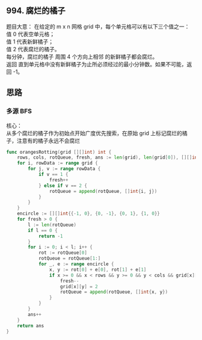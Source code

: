 ## 994. 腐烂的橘子
题目大意：
在给定的 m x n 网格 grid 中，每个单元格可以有以下三个值之一：  
值 0 代表空单元格；  
值 1 代表新鲜橘子；  
值 2 代表腐烂的橘子。  
每分钟，腐烂的橘子 周围 4 个方向上相邻 的新鲜橘子都会腐烂。   
返回 直到单元格中没有新鲜橘子为止所必须经过的最小分钟数。如果不可能，返回 -1。

## 思路
### 多源 BFS
核心：   
从多个腐烂的橘子作为初始点开始广度优先搜索，在原始 grid 上标记腐烂的橘子，注意有的橘子永远不会腐烂

```go
func orangesRotting(grid [][]int) int {
    rows, cols, rotQueue, fresh, ans := len(grid), len(grid[0]), [][]int{}, 0, 0
    for i, rowData := range grid {
        for j, v := range rowData {
            if v == 1 {
                fresh++
            } else if v == 2 {
                rotQueue = append(rotQueue, []int{i, j})
            }
        }
    }
    encircle := [][]int{{-1, 0}, {0, -1}, {0, 1}, {1, 0}}
    for fresh > 0 {
        l := len(rotQueue)
        if l == 0 {
            return -1
        }
        for i := 0; i < l; i++ {
            rot := rotQueue[0]
            rotQueue = rotQueue[1:]
            for _, e := range encircle {
                x, y := rot[0] + e[0], rot[1] + e[1]
                if x >= 0 && x < rows && y >= 0 && y < cols && grid[x][y] == 1 {
                    fresh--
                    grid[x][y] = 2
                    rotQueue = append(rotQueue, []int{x, y})
                }
            }
        }
        ans++
    }
    return ans
}
```
